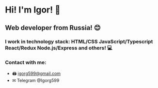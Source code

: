 # Hi! I'm Igor! 👋
## Web developer from Russia! 😊
### I work in technology stack: HTML/CSS JavaScript/Typescript React/Redux Node.js/Express and others! 💻
### Contact with me:
- 🖨 igorg599@gmail.com
- ✉ Telegram @Igorg599

